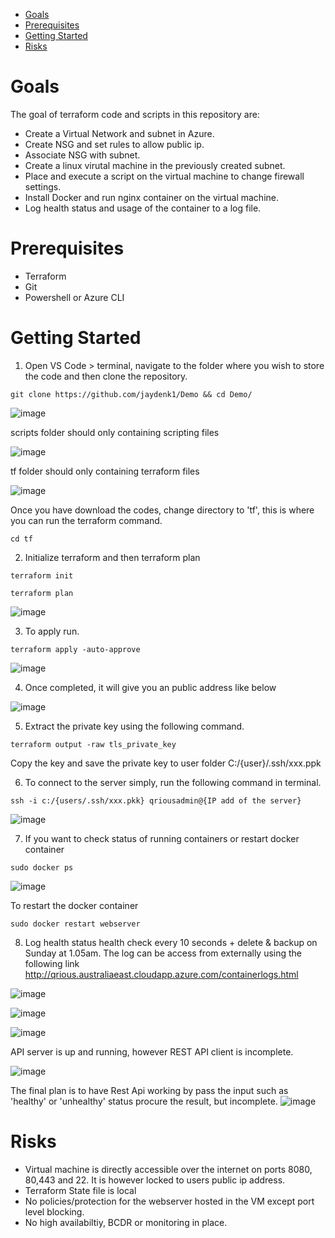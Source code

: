 
- [Goals](#goals)
- [Prerequisites](#prerequisites)
- [Getting Started](#getting-started)
- [Risks](#risks)

# Goals

The goal of terraform code and scripts in this repository are:
- Create a Virtual Network and subnet in Azure.
- Create NSG and set rules to allow public ip.
- Associate NSG with subnet. 
- Create a linux virutal machine in the previously created subnet.
- Place and execute a script on the virtual machine to change firewall settings.
- Install Docker and run nginx container on the virtual machine.
- Log health status and usage of the container to a log file.
 
# Prerequisites
- Terraform
- Git
- Powershell or Azure CLI

# Getting Started

1) Open VS Code > terminal, navigate to the folder where you wish to store the code and then clone the repository.   
```
git clone https://github.com/jaydenk1/Demo && cd Demo/
``` 

![image](https://user-images.githubusercontent.com/84843818/138694989-65dd1fed-af08-4e1a-bb1f-5d22c47ecf04.png)

scripts folder should only containing scripting files

![image](https://user-images.githubusercontent.com/84843818/138814093-972370f6-90a2-4901-8363-c2633d4e1ca2.png)


tf folder should only containing terraform files

![image](https://user-images.githubusercontent.com/84843818/138814077-908bbfff-2883-48ee-9bd9-fc69171e3991.png)

Once you have download the codes, change directory to 'tf', this is where you can run the terraform command.
```
cd tf
``` 


2) Initialize terraform and then terraform plan
```
terraform init
``` 

```
terraform plan
``` 

![image](https://user-images.githubusercontent.com/84843818/137726080-c08b6860-3bce-4642-a2cf-22e51165b0e3.png)

3) To apply run.
```
terraform apply -auto-approve
``` 
![image](https://user-images.githubusercontent.com/84843818/137726655-72d60920-fe51-4c6d-86b4-2b5c70a34234.png)

4) Once completed, it will give you an public address like below

![image](https://user-images.githubusercontent.com/84843818/137737493-80250252-37f4-4e0f-acb1-408971e491ac.png)

5) Extract the private key using the following command.
```
terraform output -raw tls_private_key
```
Copy the key and save the private key to user folder C:/{user}/.ssh/xxx.ppk


6) To connect to the server simply, run the following command in terminal.

```
ssh -i c:/{users/.ssh/xxx.pkk} qriousadmin@{IP add of the server}
```
![image](https://user-images.githubusercontent.com/84843818/138695230-6d9840b3-961f-4631-9197-39930c28a9dc.png)


7) If you want to check status of running containers or restart docker container 
```
sudo docker ps
```
![image](https://user-images.githubusercontent.com/84843818/138661254-2cf5a821-a956-4db6-8305-e09e81454cba.png)


To restart the docker container
```
sudo docker restart webserver
```


8) Log health status health check every 10 seconds + delete & backup on Sunday at 1.05am.
  The log can be access from externally using the following link http://qrious.australiaeast.cloudapp.azure.com/containerlogs.html 

![image](https://user-images.githubusercontent.com/84843818/138662677-7a337c06-c2c0-4b7e-bc71-ce89db9f566f.png)

![image](https://user-images.githubusercontent.com/84843818/138661765-aa015dc0-4259-4c57-a34d-a78ae3d81dc1.png)

![image](https://user-images.githubusercontent.com/84843818/138661843-7d1e1f88-04be-4941-8410-b60b0dac8252.png)

API server is up and running, however REST API client is incomplete.

![image](https://user-images.githubusercontent.com/84843818/138663256-18b85cc2-7274-4860-a95d-3f167ed27773.png)

The final plan is to have Rest Api working by pass the input such as 'healthy' or 'unhealthy' status procure the result, but incomplete.
![image](https://user-images.githubusercontent.com/84843818/138663727-4ccd9b6a-6ba9-4093-82fd-acf1aae2d48c.png)



# Risks
- Virtual machine is directly accessible over the internet on ports 8080, 80,443 and 22. It is however locked to users public ip address.
- Terraform State file is local
- No policies/protection for the webserver hosted in the VM except port level blocking.
- No high availabiltiy, BCDR or monitoring in place.
